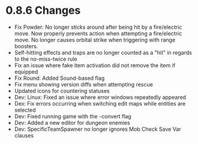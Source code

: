 # 0.8.6 Changes #

* Fix Powder: No longer sticks around after being hit by a fire/electric move.  Now properly prevents action when attempting a fire/electric move.  No longer causes orbital strike when triggering with range boosters.
* Self-hitting effects and traps are no longer counted as a "hit" in regards to the no-miss-twice rule
* Fix an issue where fake item activation did not remove the item if equipped
* Fix Round: Added Sound-based flag
* Fix menu showing version diffs when attempting rescue
* Updated icons for countering statuses
* Dev: Linux: Fixed an issue where error windows repeatedly appeared
* Dex: Fix errors occurring when switching edit maps while entities are selected
* Dev: Fixed running game with the -convert flag
* Dev: Added a new editor for dungeon enemies
* Dev: SpecificTeamSpawner no longer ignores Mob Check Save Var clauses